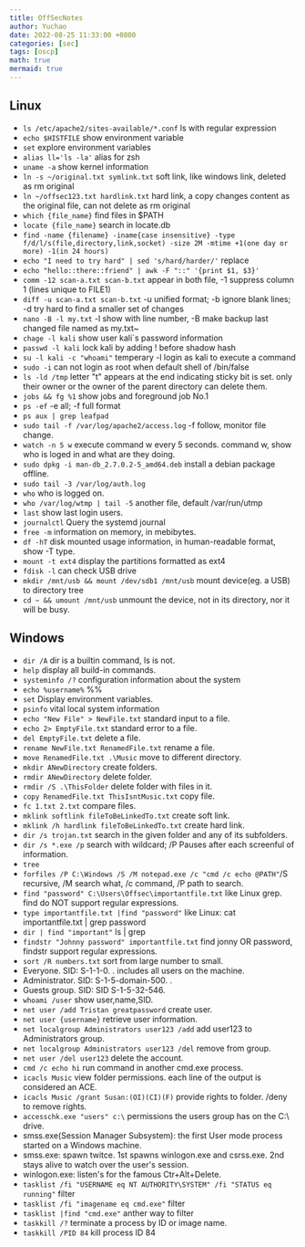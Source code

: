 ```yaml
---
title: OffSecNotes
author: Yuchao
date: 2022-08-25 11:33:00 +0800
categories: [sec]
tags: [oscp]
math: true
mermaid: true
---
```


## Linux


- ``` ls /etc/apache2/sites-available/*.conf ``` ls with regular expression
- ``` echo $HISTFILE ``` show environment variable 
- ``` set ``` explore environment variables
- ``` alias ll='ls -la' ``` alias for zsh
- ``` uname -a ``` show kernel information
- ``` ln -s ~/original.txt symlink.txt ``` soft link, like windows link, deleted as rm original
- ``` ln ~/offsec123.txt hardlink.txt ``` hard link, a copy changes content as the original file, can not delete as rm original
- ``` which {file_name} ``` find files in $PATH
- ``` locate {file_name} ``` search in locate.db
- ``` find -name {filename} -iname{case insensitive} -type f/d/l/s(file,directory,link,socket) -size 2M -mtime +1(one day or more) -1(in 24 hours) ``` 
- ``` echo "I need to try hard" | sed 's/hard/harder/' ``` replace
- ``` echo "hello::there::friend" | awk -F "::" '{print $1, $3}' ``` 
- ``` comm -12 scan-a.txt scan-b.txt ``` appear in both file, -1 suppress column 1 (lines unique to FILE1)
- ``` diff -u scan-a.txt scan-b.txt ``` -u unified format; -b ignore blank lines; -d try hard to find a smaller set of changes
- ``` nano -B -l my.txt ``` -l show with line number, -B make backup last changed file named as my.txt~
- ``` chage -l kali ``` show user kali`s password information
- ``` passwd -l kali ``` lock kali by adding ! before shadow hash
- ``` su -l kali -c "whoami" ``` temperary -l login as kali to execute a command
- ``` sudo -i ``` can not login as root when default shell of /bin/false
- ``` ls -ld /tmp ``` letter "t" appears at the end indicating sticky bit is set. only their owner or the owner of the parent directory can delete them.
- ``` jobs && fg %1 ``` show jobs and foreground job No.1
- ``` ps -ef ``` -e all; -f full format
- ``` ps aux | grep leafpad ```
- ``` sudo tail -f /var/log/apache2/access.log ``` -f follow, monitor file change.
- ``` watch -n 5 w ``` execute command w every 5 seconds. command w, show who is loged in and what are they doing.
- ``` sudo dpkg -i man-db_2.7.0.2-5_amd64.deb ``` install a debian package offline.
- ``` sudo tail -3 /var/log/auth.log ```
- ``` who ``` who is logged on.
- ``` who /var/log/wtmp | tail -5 ``` another file, default /var/run/utmp
- ``` last ``` show last login users.
- ``` journalctl ``` Query the systemd journal
- ``` free -m ``` information on memory, in mebibytes.
- ``` df -hT ``` disk mounted usage information, in human-readable format, show -T type.
- ``` mount -t ext4 ``` display the partitions formatted as ext4
- ``` fdisk -l ``` can check USB drive
- ``` mkdir /mnt/usb && mount /dev/sdb1 /mnt/usb ``` mount device(eg. a USB) to directory tree
- ``` cd ~ && umount /mnt/usb ``` unmount the device, not in its directory, nor it will be busy.

## Windows

- ``` dir /A ``` dir is a builtin command, ls is not.
- ``` help ``` display all build-in commands.
- ``` systeminfo /? ``` configuration information about the system
- ``` echo %username% ``` %<VARIABLE-NAME>%
- ``` set ``` Display environment variables.
- ``` psinfo ``` vital local system information
- ``` echo "New File" > NewFile.txt ``` standard input to a file.
- ``` echo 2> EmptyFile.txt ``` standard error to a file.
- ``` del EmptyFile.txt ``` delete a file.
- ``` rename NewFile.txt RenamedFile.txt ``` rename a file.
- ``` move RenamedFile.txt .\Music ``` move to different directory.
- ``` mkdir ANewDirectory ``` create folders.
- ``` rmdir ANewDirectory ``` delete folder.
- ``` rmdir /S .\ThisFolder ``` delete folder with files in it.
- ``` copy RenamedFile.txt ThisIsntMusic.txt ``` copy file.
- ``` fc 1.txt 2.txt ``` compare files.
- ``` mklink softlink fileToBeLinkedTo.txt ``` create soft link.
- ``` mklink /h hardlink fileToBeLinkedTo.txt ``` create hard link.
- ``` dir /s trojan.txt ``` search in the given folder and any of its subfolders.
- ``` dir /s *.exe /p ```  search with wildcard; /P Pauses after each screenful of information.
- ``` tree ```
- ``` forfiles /P C:\Windows /S /M notepad.exe /c "cmd /c echo @PATH" ```/S recursive, /M search what, /c command, /P path to search.
- ``` find "password" C:\Users\Offsec\importantfile.txt ``` like Linux grep. find do NOT support regular expressions.
- ``` type importantfile.txt |find "password" ``` like Linux: cat importantfile.txt | grep password
- ``` dir | find "important" ``` ls | grep <directory>
- ``` findstr "Johnny password" importantfile.txt ``` find jonny OR password, findstr support regular expressions.
- ``` sort /R numbers.txt ``` sort from large number to small.
- Everyone. SID: S-1-1-0. . includes all users on the machine.
- Administrator. SID: S-1-5-domain-500. .
- Guests group. SID: SID S-1-5-32-546.
- ``` whoami /user ``` show user,name,SID.
- ``` net user /add Tristan greatpassword ``` create user.
- ``` net user {username} ``` retrieve user information.
- ``` net localgroup Administrators user123 /add ``` add user123 to Administrators group.
- ``` net localgroup Administrators user123 /del ``` remove from group.
- ``` net user /del user123 ``` delete the account.
- ``` cmd /c echo hi ``` run command in another cmd.exe process.
- ``` icacls Music ``` view folder permissions. each line of the output is considered an ACE.
- ``` icacls Music /grant Susan:(OI)(CI)(F) ``` provide rights to folder. /deny to remove rights.
- ``` accesschk.exe "users" c:\ ```  permissions the users group has on the C:\ drive.
- smss.exe(Session Manager Subsystem): the first User mode process started on a Windows machine.
- smss.exe: spawn twitce. 1st spawns winlogon.exe and csrss.exe. 2nd stays alive to watch over the user's session.
- winlogon.exe: listen's for the famous Ctr+Alt+Delete.
- ``` tasklist /fi "USERNAME eq NT AUTHORITY\SYSTEM" /fi "STATUS eq running" ``` filter
- ``` tasklist /fi "imagename eq cmd.exe" ``` filter
- ``` tasklist |find "cmd.exe" ``` anther way to filter
- ``` taskkill /? ``` terminate a process by ID or image name.
- ``` taskkill /PID 84 ``` kill process ID 84
